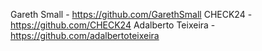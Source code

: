 Gareth Small - https://github.com/GarethSmall
CHECK24 - https://github.com/CHECK24
Adalberto Teixeira - https://github.com/adalbertoteixeira
